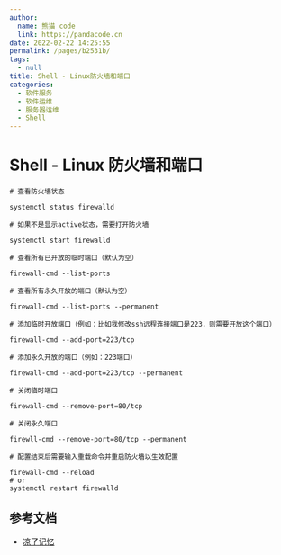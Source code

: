 ```yaml
---
author: 
  name: 熊猫 code
  link: https://pandacode.cn
date: 2022-02-22 14:25:55
permalink: /pages/b2531b/
tags: 
  - null
title: Shell - Linux防火墙和端口
categories: 
  - 软件服务
  - 软件运维
  - 服务器运维
  - Shell
---
```

# Shell - Linux 防火墙和端口

```shell
# 查看防火墙状态

systemctl status firewalld

# 如果不是显示active状态，需要打开防火墙

systemctl start firewalld

# 查看所有已开放的临时端口（默认为空）

firewall-cmd --list-ports

# 查看所有永久开放的端口（默认为空）

firewall-cmd --list-ports --permanent

# 添加临时开放端口（例如：比如我修改ssh远程连接端口是223，则需要开放这个端口）

firewall-cmd --add-port=223/tcp

# 添加永久开放的端口（例如：223端口）

firewall-cmd --add-port=223/tcp --permanent

# 关闭临时端口

firewall-cmd --remove-port=80/tcp

# 关闭永久端口

firewll-cmd --remove-port=80/tcp --permanent

# 配置结束后需要输入重载命令并重启防火墙以生效配置

firewall-cmd --reload
# or
systemctl restart firewalld
```

## 参考文档

- [凉了记忆](https://www.cnblogs.com/ketoli/p/15111625.html)
